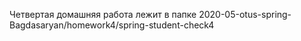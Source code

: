 Четвертая домашняя работа лежит в папке 2020-05-otus-spring-Bagdasaryan/homework4/spring-student-check4